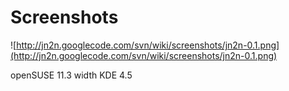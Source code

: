 # Screenshots #

![http://jn2n.googlecode.com/svn/wiki/screenshots/jn2n-0.1.png](http://jn2n.googlecode.com/svn/wiki/screenshots/jn2n-0.1.png)

openSUSE 11.3 width KDE 4.5